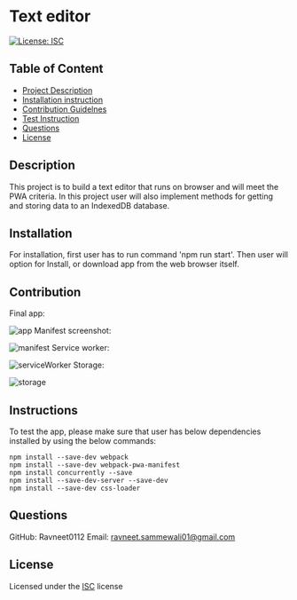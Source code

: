 
# Text editor

[![License: ISC](https://img.shields.io/badge/License-ISC-blue.svg)](https://opensource.org/licenses/ISC)

## Table of Content
- [Project Description](#Description)
- [Installation instruction](#Installation)
- [Contribution Guidelnes](#Contribution)
- [Test Instruction](#Instruction)
- [Questions](#Questions)
- [License](#License)

## Description
This project is to build a text editor that runs on browser and will meet the PWA criteria. In this project user will also implement methods for getting and storing data to an IndexedDB database.

## Installation
For installation, first user has to run command 'npm run start'. Then user will option for Install, or download app from the web browser itself.
    
   
## Contribution

Final app:

![app](https://user-images.githubusercontent.com/101073782/223274850-c98b1b36-4803-4a79-ae8e-d0112752c9da.png)
Manifest screenshot:

![manifest](https://user-images.githubusercontent.com/101073782/223274799-697e59c5-fbfc-4f9c-9c2b-59052bd7e44b.png)
Service worker:

![serviceWorker](https://user-images.githubusercontent.com/101073782/223274830-429948fa-7ae2-466f-8644-03ec43d7253e.png)
Storage:

![storage](https://user-images.githubusercontent.com/101073782/223274838-2da091c6-3999-4121-9d6b-0fa763c7ed92.png)

## Instructions
To test the app, please make sure that user has below dependencies installed by using the below commands: 

    npm install --save-dev webpack
    npm install --save-dev webpack-pwa-manifest
    npm install concurrently --save
    npm install --save-dev-server --save-dev
    npm install --save-dev css-loader
   

## Questions

GitHub: Ravneet0112
Email: ravneet.sammewali01@gmail.com

## License
Licensed under the [ISC](https://choosealicense.com/licenses/isc/) license
    
